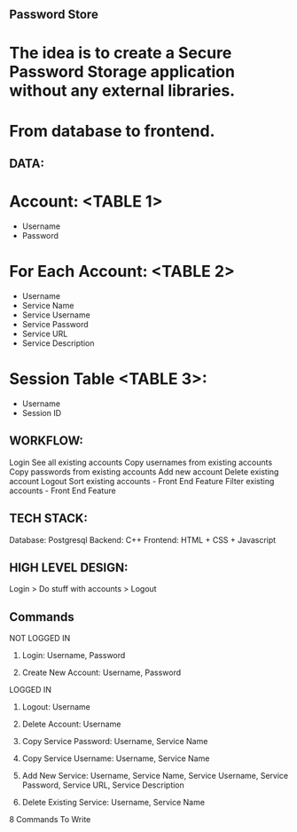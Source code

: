 ## Password Store
# The idea is to create a Secure Password Storage application without any external libraries.
# From database to frontend.


## DATA:
# Account: <TABLE 1>
- Username <mandatory> <PK>
- Password <mandatory>

# For Each Account: <TABLE 2>
- Username <mandatory> <FK>
- Service Name <mandatory>
- Service Username <mandatory>
- Service Password <mandatory>
- Service URL <optional>
- Service Description <optional>

# Session Table <TABLE 3>:
- Username <mandatory> <FK>
- Session ID <mandatory>


## WORKFLOW:
Login
See all existing accounts
Copy usernames from existing accounts
Copy passwords from existing accounts
Add new account
Delete existing account
Logout
Sort existing accounts   - Front End Feature
Filter existing accounts - Front End Feature


## TECH STACK:
Database: Postgresql
Backend: C++
Frontend: HTML + CSS + Javascript


## HIGH LEVEL DESIGN:
Login > Do stuff with accounts > Logout

## Commands

NOT LOGGED IN
1.  Login:
    Username, Password

2.  Create New Account:
    Username, Password

LOGGED IN
1.  Logout:
    Username

2.  Delete Account:
    Username

3.  Copy Service Password:
    Username, Service Name

4.  Copy Service Username:
    Username, Service Name

5.  Add New Service:
    Username, Service Name, Service Username, Service Password, Service URL, Service Description

6. Delete Existing Service:
    Username, Service Name

8 Commands To Write
